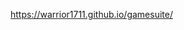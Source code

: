  https://warrior1711.github.io/gamesuite/


<!---
Warrior1711/Warrior1711 is a ✨ special ✨ repository because its `README.md` (this file) appears on your GitHub profile.
You can click the Preview link to take a look at your changes.
--->
